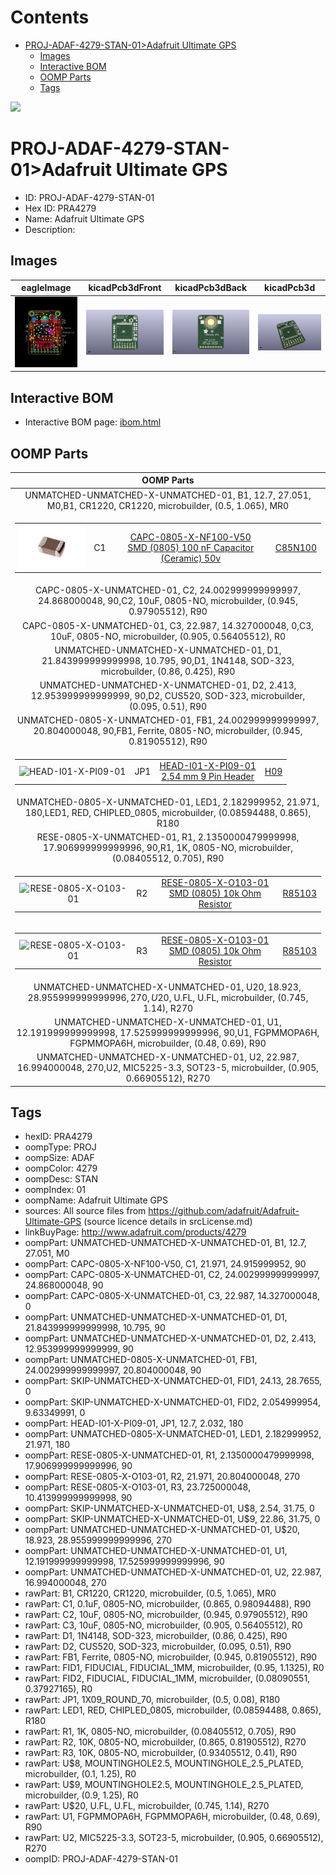 



Contents
========

* [PROJ-ADAF-4279-STAN-01>Adafruit Ultimate GPS](#proj-adaf-4279-stan-01adafruit-ultimate-gps)
	* [Images](#images)
	* [Interactive BOM](#interactive-bom)
	* [OOMP Parts](#oomp-parts)
	* [Tags](#tags)
  
![][im]
# PROJ-ADAF-4279-STAN-01>Adafruit Ultimate GPS

- ID: PROJ-ADAF-4279-STAN-01
- Hex ID: PRA4279
- Name: Adafruit Ultimate GPS
- Description: 

## Images
  
  

|eagleImage|kicadPcb3dFront|kicadPcb3dBack|kicadPcb3d|
| :---: | :---: | :---: | :---: |
|[![eagleImage](eagleImage_140.png)](eagleImage_600.png)|[![kicadPcb3dFront](kicadPcb3dFront_140.png)](kicadPcb3dFront_600.png)|[![kicadPcb3dBack](kicadPcb3dBack_140.png)](kicadPcb3dBack_600.png)|[![kicadPcb3d](kicadPcb3d_140.png)](kicadPcb3d_600.png)|

## Interactive BOM

- Interactive BOM page: [ibom.html](kicad/bom/ibom.html)

## OOMP Parts
  

|OOMP Parts|
| :---: |
|UNMATCHED-UNMATCHED-X-UNMATCHED-01, B1, 12.7, 27.051, M0,B1, CR1220, CR1220, microbuilder, (0.5, 1.065), MR0|
|<table><tr><td>![CAPC-0805-X-NF100-V50](https://raw.githubusercontent.com/oomlout/oomlout_OOMP_parts/main/CAPC-0805-X-NF100-V50/image_140.jpg)</td><td> C1</td><td>[CAPC-0805-X-NF100-V50<br>SMD (0805) 100 nF Capacitor (Ceramic) 50v](https://github.com/oomlout/oomlout_OOMP_parts/tree/main/CAPC-0805-X-NF100-V50/)</td><td>[C85N100](https://github.com/oomlout/oomlout_OOMP_parts/tree/main/CAPC-0805-X-NF100-V50/)</td></tr></table>|
|CAPC-0805-X-UNMATCHED-01, C2, 24.002999999999997, 24.868000048, 90,C2, 10uF, 0805-NO, microbuilder, (0.945, 0.97905512), R90|
|CAPC-0805-X-UNMATCHED-01, C3, 22.987, 14.327000048, 0,C3, 10uF, 0805-NO, microbuilder, (0.905, 0.56405512), R0|
|UNMATCHED-UNMATCHED-X-UNMATCHED-01, D1, 21.843999999999998, 10.795, 90,D1, 1N4148, SOD-323, microbuilder, (0.86, 0.425), R90|
|UNMATCHED-UNMATCHED-X-UNMATCHED-01, D2, 2.413, 12.953999999999999, 90,D2, CUS520, SOD-323, microbuilder, (0.095, 0.51), R90|
|UNMATCHED-0805-X-UNMATCHED-01, FB1, 24.002999999999997, 20.804000048, 90,FB1, Ferrite, 0805-NO, microbuilder, (0.945, 0.81905512), R90|
|<table><tr><td>![HEAD-I01-X-PI09-01](https://raw.githubusercontent.com/oomlout/oomlout_OOMP_parts/main/HEAD-I01-X-PI09-01/image_140.jpg)</td><td> JP1</td><td>[HEAD-I01-X-PI09-01<br>2.54 mm 9 Pin Header](https://github.com/oomlout/oomlout_OOMP_parts/tree/main/HEAD-I01-X-PI09-01/)</td><td>[H09](https://github.com/oomlout/oomlout_OOMP_parts/tree/main/HEAD-I01-X-PI09-01/)</td></tr></table>|
|UNMATCHED-0805-X-UNMATCHED-01, LED1, 2.182999952, 21.971, 180,LED1, RED, CHIPLED_0805, microbuilder, (0.08594488, 0.865), R180|
|RESE-0805-X-UNMATCHED-01, R1, 2.1350000479999998, 17.906999999999996, 90,R1, 1K, 0805-NO, microbuilder, (0.08405512, 0.705), R90|
|<table><tr><td>![RESE-0805-X-O103-01](https://raw.githubusercontent.com/oomlout/oomlout_OOMP_parts/main/RESE-0805-X-O103-01/image_140.jpg)</td><td> R2</td><td>[RESE-0805-X-O103-01<br>SMD (0805) 10k Ohm Resistor](https://github.com/oomlout/oomlout_OOMP_parts/tree/main/RESE-0805-X-O103-01/)</td><td>[R85103](https://github.com/oomlout/oomlout_OOMP_parts/tree/main/RESE-0805-X-O103-01/)</td></tr></table>|
|<table><tr><td>![RESE-0805-X-O103-01](https://raw.githubusercontent.com/oomlout/oomlout_OOMP_parts/main/RESE-0805-X-O103-01/image_140.jpg)</td><td> R3</td><td>[RESE-0805-X-O103-01<br>SMD (0805) 10k Ohm Resistor](https://github.com/oomlout/oomlout_OOMP_parts/tree/main/RESE-0805-X-O103-01/)</td><td>[R85103](https://github.com/oomlout/oomlout_OOMP_parts/tree/main/RESE-0805-X-O103-01/)</td></tr></table>|
|UNMATCHED-UNMATCHED-X-UNMATCHED-01, U$20, 18.923, 28.955999999999996, 270,U$20, U.FL, U.FL, microbuilder, (0.745, 1.14), R270|
|UNMATCHED-UNMATCHED-X-UNMATCHED-01, U1, 12.191999999999998, 17.525999999999996, 90,U1, FGPMMOPA6H, FGPMMOPA6H, microbuilder, (0.48, 0.69), R90|
|UNMATCHED-UNMATCHED-X-UNMATCHED-01, U2, 22.987, 16.994000048, 270,U2, MIC5225-3.3, SOT23-5, microbuilder, (0.905, 0.66905512), R270|

## Tags

- hexID: PRA4279
- oompType: PROJ
- oompSize: ADAF
- oompColor: 4279
- oompDesc: STAN
- oompIndex: 01
- oompName: Adafruit Ultimate GPS
- sources: All source files from https://github.com/adafruit/Adafruit-Ultimate-GPS (source licence details in srcLicense.md)
- linkBuyPage: http://www.adafruit.com/products/4279
- oompPart: UNMATCHED-UNMATCHED-X-UNMATCHED-01, B1, 12.7, 27.051, M0
- oompPart: CAPC-0805-X-NF100-V50, C1, 21.971, 24.915999952, 90
- oompPart: CAPC-0805-X-UNMATCHED-01, C2, 24.002999999999997, 24.868000048, 90
- oompPart: CAPC-0805-X-UNMATCHED-01, C3, 22.987, 14.327000048, 0
- oompPart: UNMATCHED-UNMATCHED-X-UNMATCHED-01, D1, 21.843999999999998, 10.795, 90
- oompPart: UNMATCHED-UNMATCHED-X-UNMATCHED-01, D2, 2.413, 12.953999999999999, 90
- oompPart: UNMATCHED-0805-X-UNMATCHED-01, FB1, 24.002999999999997, 20.804000048, 90
- oompPart: SKIP-UNMATCHED-X-UNMATCHED-01, FID1, 24.13, 28.7655, 0
- oompPart: SKIP-UNMATCHED-X-UNMATCHED-01, FID2, 2.054999954, 9.63349991, 0
- oompPart: HEAD-I01-X-PI09-01, JP1, 12.7, 2.032, 180
- oompPart: UNMATCHED-0805-X-UNMATCHED-01, LED1, 2.182999952, 21.971, 180
- oompPart: RESE-0805-X-UNMATCHED-01, R1, 2.1350000479999998, 17.906999999999996, 90
- oompPart: RESE-0805-X-O103-01, R2, 21.971, 20.804000048, 270
- oompPart: RESE-0805-X-O103-01, R3, 23.725000048, 10.413999999999998, 90
- oompPart: SKIP-UNMATCHED-X-UNMATCHED-01, U$8, 2.54, 31.75, 0
- oompPart: SKIP-UNMATCHED-X-UNMATCHED-01, U$9, 22.86, 31.75, 0
- oompPart: UNMATCHED-UNMATCHED-X-UNMATCHED-01, U$20, 18.923, 28.955999999999996, 270
- oompPart: UNMATCHED-UNMATCHED-X-UNMATCHED-01, U1, 12.191999999999998, 17.525999999999996, 90
- oompPart: UNMATCHED-UNMATCHED-X-UNMATCHED-01, U2, 22.987, 16.994000048, 270
- rawPart: B1, CR1220, CR1220, microbuilder, (0.5, 1.065), MR0
- rawPart: C1, 0.1uF, 0805-NO, microbuilder, (0.865, 0.98094488), R90
- rawPart: C2, 10uF, 0805-NO, microbuilder, (0.945, 0.97905512), R90
- rawPart: C3, 10uF, 0805-NO, microbuilder, (0.905, 0.56405512), R0
- rawPart: D1, 1N4148, SOD-323, microbuilder, (0.86, 0.425), R90
- rawPart: D2, CUS520, SOD-323, microbuilder, (0.095, 0.51), R90
- rawPart: FB1, Ferrite, 0805-NO, microbuilder, (0.945, 0.81905512), R90
- rawPart: FID1, FIDUCIAL, FIDUCIAL_1MM, microbuilder, (0.95, 1.1325), R0
- rawPart: FID2, FIDUCIAL, FIDUCIAL_1MM, microbuilder, (0.08090551, 0.37927165), R0
- rawPart: JP1, 1X09_ROUND_70, microbuilder, (0.5, 0.08), R180
- rawPart: LED1, RED, CHIPLED_0805, microbuilder, (0.08594488, 0.865), R180
- rawPart: R1, 1K, 0805-NO, microbuilder, (0.08405512, 0.705), R90
- rawPart: R2, 10K, 0805-NO, microbuilder, (0.865, 0.81905512), R270
- rawPart: R3, 10K, 0805-NO, microbuilder, (0.93405512, 0.41), R90
- rawPart: U$8, MOUNTINGHOLE2.5, MOUNTINGHOLE_2.5_PLATED, microbuilder, (0.1, 1.25), R0
- rawPart: U$9, MOUNTINGHOLE2.5, MOUNTINGHOLE_2.5_PLATED, microbuilder, (0.9, 1.25), R0
- rawPart: U$20, U.FL, U.FL, microbuilder, (0.745, 1.14), R270
- rawPart: U1, FGPMMOPA6H, FGPMMOPA6H, microbuilder, (0.48, 0.69), R90
- rawPart: U2, MIC5225-3.3, SOT23-5, microbuilder, (0.905, 0.66905512), R270
- oompID: PROJ-ADAF-4279-STAN-01



[im]: kicadPcb3d_450.png
